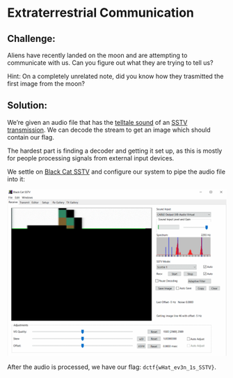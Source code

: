 # Extraterrestrial Communication

## Challenge:

Aliens have recently landed on the moon and are attempting to communicate with us. Can you figure out what they are trying to tell us?

Hint: On a completely unrelated note, did you know how they trasmitted the first image from the moon?

## Solution:

We’re given an audio file that has the [telltale sound](https://soundcloud.com/spacecomms/pd120-sstv-test-recording) of an [SSTV transmission](https://en.wikipedia.org/wiki/Slow-scan_television). We can decode the stream to get an image which should contain our flag.

The hardest part is finding a decoder and getting it set up, as this is mostly for people processing signals from external input devices.

We settle on [Black Cat SSTV](https://www.blackcatsystems.com/software/sstv.html) and configure our system to pipe the audio file into it:

<img src="loading.gif" alt="Scan" width="600">

After the audio is processed, we have our flag: `dctf{wHat_ev3n_1s_SSTV}`.
